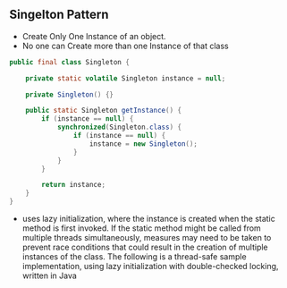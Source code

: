 ## Singelton Pattern

* Create Only One Instance of an object.  
* No one can Create more than one Instance of that class  

```Java
public final class Singleton {

    private static volatile Singleton instance = null;

    private Singleton() {}

    public static Singleton getInstance() {
        if (instance == null) {
            synchronized(Singleton.class) {
                if (instance == null) {
                    instance = new Singleton();
                }
            }
        }

        return instance;
    }
}
```

* uses lazy initialization, where the instance is created when the static method is first invoked. If the static method might be called from multiple threads simultaneously, measures may need to be taken to prevent race conditions that could result in the creation of multiple instances of the class. The following is a thread-safe sample implementation, using lazy initialization with double-checked locking, written in Java  
